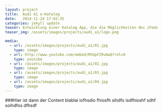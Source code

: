 ```yaml
---
layout: project
title:  Audi A1 e-Katalog
date:   2014-11-24 17:02:35
categories: jekyll update
teaser: Entwicklung einer Katalog App, die die Möglichkeiten des iPads perfekt nutzt
teaser_img: /assets/images/projects/audi_a1/logo.png

media:
  - url: /assets/images/projects/audi_a1/01.jpg
    type: image
  - url: http://www.youtube.com/embed/MSUpFZ9vAwQ?rel=0
    type: youtube
  - url: /assets/images/projects/audi_a1/02.jpg
    type: image
  - url: /assets/images/projects/audi_a1/03.jpg
    type: image
  - url: /assets/images/projects/audi_a1/04.jpg
    type: image
---
```



###Hier ist dann der Content
blablai iofhsdio fhiosfh sihdfo isdfhioshf sdhf soihdfos dfhsdf 